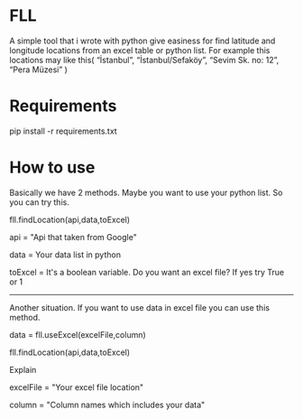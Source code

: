 # FLL
A simple tool that i wrote with python give easiness for find latitude and longitude locations from an excel table or python list. For example this locations may like this( “İstanbul”, “İstanbul/Sefaköy”, “Sevim Sk. no: 12”, “Pera Müzesi” )

# Requirements

pip install -r requirements.txt

# How to use

Basically we have 2 methods. Maybe you want to use your python list. So you can try this.

fll.findLocation(api,data,toExcel)

api = "Api that taken from Google"

data = Your data list in python

toExcel = It's a boolean variable. Do you want an excel file? If yes try True or 1
  
----
Another situation. If you want to use data in excel file you can use this method.


data = fll.useExcel(excelFile,column)

fll.findLocation(api,data,toExcel)

Explain

  excelFile = "Your excel file location"
  
  column = "Column names which includes your data"


